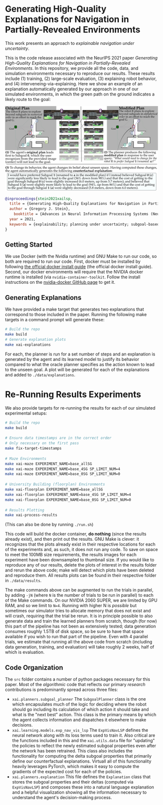 # Generating High-Quality Explanations for Navigation in Partially-Revealed Environments

This work presents an approach to *explainable navigation under uncertainty*.

This is the code release associated with the NeurIPS 2021 paper *Generating High-Quality Explanations for Navigation in Partially-Revealed Environments*. In this repository, we provide all the code, data, and simulation environments necessary to reproduce our results. These results include (1) training, (2) large-scale evaluation, (3) explaining robot behavior, and (4) interveneing-via-explaining. Here we show an example of an explanation automatically generated by our approach in one of our simulated environments, in which the green path on the ground indicates a likely route to the goal:

![An example explanation automatically generated by our approach in our simulated 'Guided Maze' environment.](resources/xai-example-explanation.jpg)

```bibtex
@inproceedings{stein2021xailsp,
  title = {Generating High-Quality Explanations for Navigation in Partially-Revealed Environments},
  author = {Gregory J. Stein},
	booktitle = {Advances in Neural Information Processing Systems (NeurIPS)},
  year = 2021,
  keywords = {explainability; planning under uncertainty; subgoal-based planning; interpretable-by-design},
}
```


## Getting Started

We use Docker (with the Nvidia runtime) and GNU Make to run our code, so both are required to run our code. First, docker must be installed by following [the official docker install guide](https://docs.docker.com/engine/install/ubuntu/)
(the official docker install guide). Second, our docker environments will require that the NVIDIA docker runtime is installed (via `nvidia-container-toolkit`. Follow the install instructions on the [nvidia-docker GitHub page](https://github.com/NVIDIA/nvidia-docker#quickstart) to get it.

## Generating Explanations
	
We have provided a make target that generates two explanations that correspond to those included in the paper. Running the following make targets in a command prompt will generate these:

```bash
# Build the repo
make build
# Generate explanation plots
make xai-explanations
```

For each, the planner is run for a set number of steps and an explanation is generated by the agent and its learned model to justify its behavior compared to what the oracle planner specifies as the action known to lead to the unseen goal. A plot will be generated for each of the explanations and added to `./data/explanations`.

# Re-Running Results Experiments

We also provide targets for re-running the results for each of our simulated experimental setups:

```bash
# Build the repo
make build

# Ensure data timestamps are in the correct order
# Only necessary on the first pass
make fix-target-timestamps

# Maze Environments
make xai-maze EXPERIMENT_NAME=base_allSG
make xai-maze EXPERIMENT_NAME=base_4SG SP_LIMIT_NUM=4
make xai-maze EXPERIMENT_NAME=base_0SG SP_LIMIT_NUM=0

# University Building (floorplan) Environments
make xai-floorplan EXPERIMENT_NAME=base_allSG
make xai-floorplan EXPERIMENT_NAME=base_4SG SP_LIMIT_NUM=4
make xai-floorplan EXPERIMENT_NAME=base_0SG SP_LIMIT_NUM=0

# Results Plotting
make xai-process-results
```

(This can also be done by running `./run.sh`)

This code will build the docker container, **do nothing** (since the results already exist), and then print out the results. GNU Make is clever: it recognizes that the plots already exist in their respective locations for each of the experiments and, as such, it does not run any code. To save on space to meet the 100MB size requirements, the results images for each experiment have been downsampled to thumbnail size. If you would like to reproduce any of our results, delete the plots of interest in the results folder and rerun the above code; make will detect which plots have been deleted and reproduce them. All results plots can be found in their respective folder in `./data/results`.

The make commands above can be augmented to run the trials in parallel, by adding `-jN` (where `N` is the number of trials to be run in parallel) to each of the Make commands. On our NVIDIA 2060 SUPER, we are limited by GPU RAM, and so we limit to `N=4`. Running with higher N is *possible* but sometimes our simulator tries to allocate memory that does not exist and will crash, requiring that the trial be rerun. It is in principle possible to also generate data and train the learned planners from scratch, though (for now) this part of the pipeline has not been as extensively tested; data generation consumes roughly 1.5TB of disk space, so be sure to have that space available if you wish to run that part of the pipeline. Even with 4 parallel trials, we estimate that running all the above code from scratch (including data generation, training, and evaluation) will take roughly 2 weeks, half of which is evaluation.

## Code Organization

The `src` folder contains a number of python packages necessary for this paper. Most of the *algorithmic* code that reflects our primary *research* contributions is predominantly spread across three files:

- `xai.planners.subgoal_planner` The `SubgoalPlanner` class is the one which encapsulates much of the logic for deciding where the robot should go including its calculation of which action it should take and what is the "next best" action. This class is the primary means by which the agent collects information and dispatches it elsewhere to make decisions.
- `xai.learning.models.exp_nav_vis_lsp` The `ExpVisNavLSP` defines the neural network along with its loss terms used to train it. Also critical are the functions included in this and the `xai.utils.data` file for "updating" the policies to reflect the newly estimated subgoal properties even after the network has been retrained. This class also includes the functionality for computing the delta subgoal properties that primarily define our counterfactual explanations. Virtuall all of this functionality heavily leverages PyTorch, which makes it easy to compute the gradients of the expected cost for each of the policies.
- `xai.planners.explanation` This file defines the `Explanation` class that stores the subgoal properties and their deltas (computed via `ExpVisNavLSP`) and composes these into a natural language explanation and a helpful visualization showing all the information necessary to understand the agent's decision-making process.
